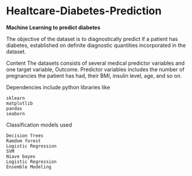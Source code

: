 # Healtcare-Diabetes-Prediction

**Machine Learning to predict diabetes**

The objective of the dataset is to diagnostically predict if a patient has diabetes, established on definite diagnostic quantities incorporated in the dataset.

Content
The datasets consists of several medical predictor variables and one target variable, Outcome. Predictor variables includes the number of pregnancies the patient has had, their BMI, insulin level, age, and so on.

Dependencies include python libraries like 
```
sklearn
matplotlib
pandas
seaborn
```

Classification models used
```
Decision Trees
Ramdom forest
Logistic Regression
SVM
Niave bayes
Logistic Regression
Ensemble Modeling
```
